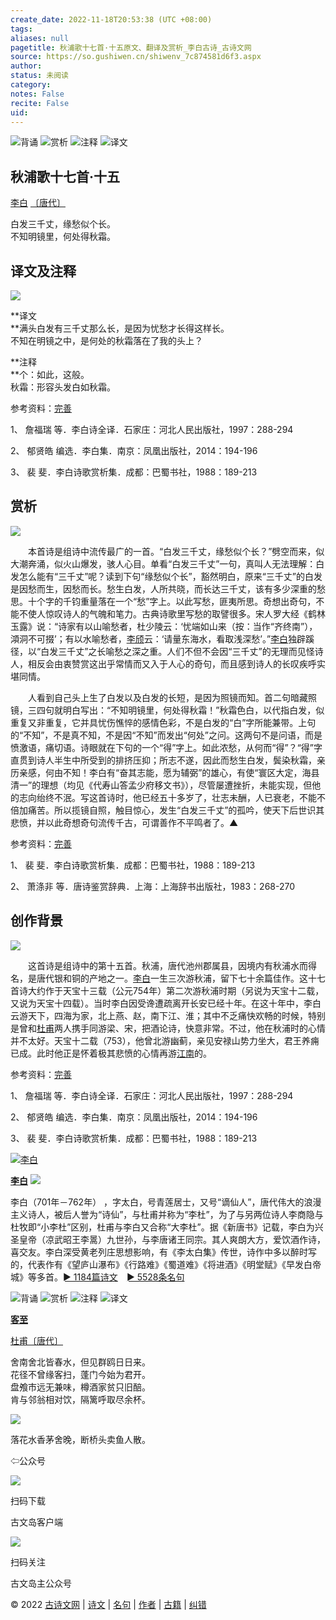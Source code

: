 ```yaml
---
create_date: 2022-11-18T20:53:38 (UTC +08:00)
tags: 
aliases: null
pagetitle: 秋浦歌十七首·十五原文、翻译及赏析_李白古诗_古诗文网
source: https://so.gushiwen.cn/shiwenv_7c874581d6f3.aspx
author: 
status: 未阅读
category: 
notes: False
recite: False
uid: 
---
```


![背诵](https://song.gushiwen.cn/siteimg/bei-pic.png) ![赏析](https://song.gushiwen.cn/siteimg/shang-pic.png) ![注释](https://song.gushiwen.cn/siteimg/zhu-pic.png) ![译文](https://song.gushiwen.cn/siteimg/yi-pic.png)

## 秋浦歌十七首·十五

[李白](https://so.gushiwen.cn/authorv_b90660e3e492.aspx) [〔唐代〕](https://so.gushiwen.cn/shiwens/default.aspx?cstr=%e5%94%90%e4%bb%a3)

白发三千丈，缘愁似个长。  
不知明镜里，何处得秋霜。

## 译文及注释

![](https://song.gushiwen.cn/siteimg/speak-er.png)

**译文  
**满头白发有三千丈那么长，是因为忧愁才长得这样长。  
不知在明镜之中，是何处的秋霜落在了我的头上？

**注释  
**个：如此，这般。  
秋霜：形容头发白如秋霜。

参考资料：[完善](https://so.gushiwen.cn/jiucuo.aspx?u=%e7%bf%bb%e8%af%9161616%e3%80%8a%e8%af%91%e6%96%87%e5%8f%8a%e6%b3%a8%e9%87%8a%e3%80%8b)

1、 詹福瑞 等．李白诗全译．石家庄：河北人民出版社，1997：288-294

2、 郁贤皓 编选．李白集．南京：凤凰出版社，2014：194-196

3、 裴 斐．李白诗歌赏析集．成都：巴蜀书社，1988：189-213

## 赏析

![](https://song.gushiwen.cn/siteimg/speak-er.png)

　　本首诗是组诗中流传最广的一首。“白发三千丈，缘愁似个长？”劈空而来，似大潮奔涌，似火山爆发，骇人心目。单看“白发三千丈”一句，真叫人无法理解：白发怎么能有“三千丈”呢？读到下句“缘愁似个长”，豁然明白，原来“三千丈”的白发是因愁而生，因愁而长。愁生白发，人所共晓，而长达三千丈，该有多少深重的愁思。十个字的千钧重量落在一个“愁”字上。以此写愁，匪夷所思。奇想出奇句，不能不使人惊叹诗人的气魄和笔力。古典诗歌里写愁的取譬很多。宋人罗大经《鹤林玉露》说：“诗家有以山喻愁者，杜少陵云：‘忧端如山来（按：当作“齐终南”），澒洞不可掇’；有以水喻愁者，[李颀](https://so.gushiwen.cn/authorv_22f0b211ccbc.aspx)云：‘请量东海水，看取浅深愁’。”[李白](https://so.gushiwen.cn/authorv_b90660e3e492.aspx)独辟蹊径，以“白发三千丈”之长喻愁之深之重。人们不但不会因“三千丈”的无理而见怪诗人，相反会由衷赞赏这出乎常情而又入于人心的奇句，而且感到诗人的长叹疾呼实堪同情。

　　人看到自己头上生了白发以及白发的长短，是因为照镜而知。首二句暗藏照镜，三四句就明白写出：“不知明镜里，何处得秋霜！”秋霜色白，以代指白发，似重复又非重复，它并具忧伤憔悴的感情色彩，不是白发的“白”字所能兼带。上句的“不知”，不是真不知，不是因“不知”而发出“何处”之问。这两句不是问语，而是愤激语，痛切语。诗眼就在下句的一个“得”字上。如此浓愁，从何而“得”？“得”字直贯到诗人半生中所受到的排挤压抑；所志不遂，因此而愁生白发，鬓染秋霜，亲历亲感，何由不知！李白有“奋其志能，愿为辅弼”的雄心，有使“寰区大定，海县清一”的理想（均见《代寿山答孟少府移文书》），尽管屡遭挫折，未能实现，但他的志向绐终不泯。写这首诗时，他已经五十多岁了，壮志未酬，人已衰老，不能不倍加痛苦。所以揽镜自照，触目惊心，发生“白发三千丈”的孤吟，使天下后世识其悲愤，并以此奇想奇句流传千古，可谓善作不平鸣者了。▲

参考资料：[完善](https://so.gushiwen.cn/jiucuo.aspx?u=%e8%b5%8f%e6%9e%9048049%e3%80%8a%e8%b5%8f%e6%9e%90%e3%80%8b)

1、 裴 斐．李白诗歌赏析集．成都：巴蜀书社，1988：189-213

2、 萧涤非 等．唐诗鉴赏辞典．上海：上海辞书出版社，1983：268-270

## 创作背景

![](https://song.gushiwen.cn/siteimg/speak-er.png)

　　这首诗是组诗中的第十五首。秋浦，唐代池州郡属县，因境内有秋浦水而得名，是唐代银和铜的产地之一。[李白](https://so.gushiwen.cn/authorv_b90660e3e492.aspx)一生三次游秋浦，留下七十余篇佳作。这十七首诗大约作于天宝十三载（公元754年）第二次游秋浦时期（另说为天宝十二载，又说为天宝十四载）。当时李白因受谗遭疏离开长安已经十年。在这十年中，李白云游天下，四海为家，北上燕、赵，南下江、淮；其中不乏痛快欢畅的时候，特别是曾和[杜甫](https://so.gushiwen.cn/authorv_515ea88d1858.aspx)两人携手同游梁、宋，把酒论诗，快意非常。不过，他在秋浦时的心情并不太好。天宝十二载（753），他曾北游幽蓟，亲见安禄山势力坐大，君王养痈已成。此时他正是怀着极其悲愤的心情再游[江南](https://so.gushiwen.cn/authorv_487654addba8.aspx)的。

参考资料：[完善](https://so.gushiwen.cn/jiucuo.aspx?u=%e8%b5%8f%e6%9e%9048048%e3%80%8a%e5%88%9b%e4%bd%9c%e8%83%8c%e6%99%af%e3%80%8b)

1、 詹福瑞 等．李白诗全译．石家庄：河北人民出版社，1997：288-294

2、 郁贤皓 编选．李白集．南京：凤凰出版社，2014：194-196

3、 裴 斐．李白诗歌赏析集．成都：巴蜀书社，1988：189-213

[![李白](https://song.gushiwen.cn/authorImg/libai.jpg)](https://so.gushiwen.cn/authorv_b90660e3e492.aspx)

[**李白**](https://so.gushiwen.cn/authorv_b90660e3e492.aspx) ![](https://song.gushiwen.cn/siteimg/speak-er.png)

李白（701年－762年） ，字太白，号青莲居士，又号“谪仙人”，唐代伟大的浪漫主义诗人，被后人誉为“诗仙”，与杜甫并称为“李杜”，为了与另两位诗人李商隐与杜牧即“小李杜”区别，杜甫与李白又合称“大李杜”。据《新唐书》记载，李白为兴圣皇帝（凉武昭王李暠）九世孙，与李唐诸王同宗。其人爽朗大方，爱饮酒作诗，喜交友。李白深受黄老列庄思想影响，有《李太白集》传世，诗作中多以醉时写的，代表作有《望庐山瀑布》《行路难》《蜀道难》《将进酒》《明堂赋》《早发白帝城》等多首。[► 1184篇诗文](https://so.gushiwen.cn/shiwens/default.aspx?astr=%e6%9d%8e%e7%99%bd)　[► 5528条名句](https://so.gushiwen.cn/mingjus/default.aspx?astr=%e6%9d%8e%e7%99%bd)

![背诵](https://song.gushiwen.cn/siteimg/bei-pic.png) ![赏析](https://song.gushiwen.cn/siteimg/shang-pic.png) ![注释](https://song.gushiwen.cn/siteimg/zhu-pic.png) ![译文](https://song.gushiwen.cn/siteimg/yi-pic.png)

[**客至**](https://so.gushiwen.cn/shiwenv_2dfd92e6cd5b.aspx)

[杜甫](https://so.gushiwen.cn/authorv.aspx?name=%e6%9d%9c%e7%94%ab)[〔唐代〕](https://so.gushiwen.cn/shiwens/default.aspx?cstr=%e5%94%90%e4%bb%a3)

舍南舍北皆春水，但见群鸥日日来。  
花径不曾缘客扫，蓬门今始为君开。  
盘飧市远无兼味，樽酒家贫只旧醅。  
肯与邻翁相对饮，隔篱呼取尽余杯。

![](https://song.gushiwen.cn/siteimg/app/erma_guwendao.png)

落花水香茅舍晚，断桥头卖鱼人散。

⇦公众号

![](https://song.gushiwen.cn/siteimg/app/appdownGwd2021.png)

扫码下载

古文岛客户端

![](https://song.gushiwen.cn/siteimg/app/erma_guwendao.png)

扫码关注

古文岛主公众号

© 2022 [古诗文网](https://www.gushiwen.cn/) | [诗文](https://so.gushiwen.cn/shiwens/) | [名句](https://so.gushiwen.cn/mingjus/) | [作者](https://so.gushiwen.cn/authors/) | [古籍](https://so.gushiwen.cn/guwen/) | [纠错](https://so.gushiwen.cn/jiucuo.aspx?u=)

